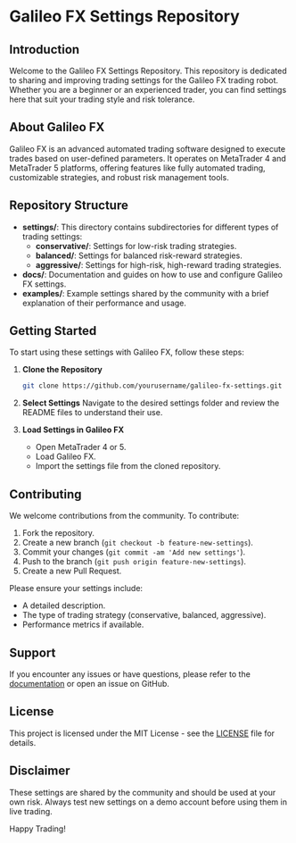 # Galileo FX Settings Repository

## Introduction
Welcome to the Galileo FX Settings Repository. This repository is dedicated to sharing and improving trading settings for the Galileo FX trading robot. Whether you are a beginner or an experienced trader, you can find settings here that suit your trading style and risk tolerance.

## About Galileo FX
Galileo FX is an advanced automated trading software designed to execute trades based on user-defined parameters. It operates on MetaTrader 4 and MetaTrader 5 platforms, offering features like fully automated trading, customizable strategies, and robust risk management tools.

## Repository Structure
- **settings/**: This directory contains subdirectories for different types of trading settings:
  - **conservative/**: Settings for low-risk trading strategies.
  - **balanced/**: Settings for balanced risk-reward strategies.
  - **aggressive/**: Settings for high-risk, high-reward trading strategies.
- **docs/**: Documentation and guides on how to use and configure Galileo FX settings.
- **examples/**: Example settings shared by the community with a brief explanation of their performance and usage.

## Getting Started
To start using these settings with Galileo FX, follow these steps:

1. **Clone the Repository**
    ```sh
    git clone https://github.com/yourusername/galileo-fx-settings.git
    ```

2. **Select Settings**
    Navigate to the desired settings folder and review the README files to understand their use.

3. **Load Settings in Galileo FX**
    - Open MetaTrader 4 or 5.
    - Load Galileo FX.
    - Import the settings file from the cloned repository.

## Contributing
We welcome contributions from the community. To contribute:

1. Fork the repository.
2. Create a new branch (`git checkout -b feature-new-settings`).
3. Commit your changes (`git commit -am 'Add new settings'`).
4. Push to the branch (`git push origin feature-new-settings`).
5. Create a new Pull Request.

Please ensure your settings include:
- A detailed description.
- The type of trading strategy (conservative, balanced, aggressive).
- Performance metrics if available.

## Support
If you encounter any issues or have questions, please refer to the [documentation](docs/) or open an issue on GitHub.

## License
This project is licensed under the MIT License - see the [LICENSE](LICENSE) file for details.

## Disclaimer
These settings are shared by the community and should be used at your own risk. Always test new settings on a demo account before using them in live trading.

Happy Trading!
